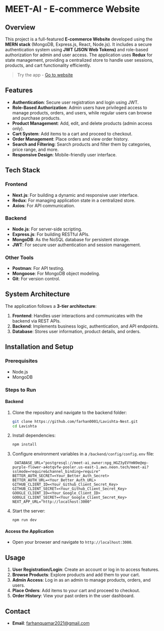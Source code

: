 # MEET-AI - E-commerce Website

## Overview
This project is a full-featured **E-commerce Website** developed using the **MERN stack** (MongoDB, Express.js, React, Node.js). It includes a secure authentication system using **JWT (JSON Web Tokens)** and role-based authorization for admin and user access. The application uses **Redux** for state management, providing a centralized store to handle user sessions, products, and cart functionality efficiently.

> Try the app - [Go to website]()

## Features
- **Authentication**: Secure user registration and login using JWT.
- **Role-Based Authorization**: Admin users have privileged access to manage products, orders, and users, while regular users can browse and purchase products.
- **Product Management**: Add, edit, and delete products (admin access only).
- **Cart System**: Add items to a cart and proceed to checkout.
- **Order Management**: Place orders and view order history.
- **Search and Filtering**: Search products and filter them by categories, price range, and more.
- **Responsive Design**: Mobile-friendly user interface.

## Tech Stack
### Frontend
- **Next.js**: For building a dynamic and responsive user interface.
- **Redux**: For managing application state in a centralized store.
- **Axios**: For API communication.

### Backend
- **Node.js**: For server-side scripting.
- **Express.js**: For building RESTful APIs.
- **MongoDB**: As the NoSQL database for persistent storage.
- **JWT**: For secure user authentication and session management.

### Other Tools
- **Postman**: For API testing.
- **Mongoose**: For MongoDB object modeling.
- **Git**: For version control.

## System Architecture
The application follows a **3-tier architecture**:
1. **Frontend**: Handles user interactions and communicates with the backend via REST APIs.
2. **Backend**: Implements business logic, authentication, and API endpoints.
3. **Database**: Stores user information, product details, and orders.

## Installation and Setup
### Prerequisites
- Node.js
- MongoDB

### Steps to Run
#### Backend
1. Clone the repository and navigate to the backend folder:
   ```bash
   git clone https://github.com/farhan0001/Lavishta-Nest.git
   cd Lavishta
   ```
2. Install dependencies:
   ```bash
   npm install
   ```
3. Configure environment variables in a `/backend/config/config.env` file:
   ```env
    DATABASE_URL="postgresql://meet-ai_owner:npg_HGZ3yEVYmN9e@ep-purple-flower-a4otqvfw-pooler.us-east-1.aws.neon.tech/meet-ai?sslmode=require&channel_binding=require"
   BETTER_AUTH_SECRET=<Your_Better_Auth_Secret>
   BETTER_AUTH_URL=<Your_Better_Auth_URL>
   GITHUB_CLIENT_ID=<Your_Github_Client_Secret_Key>
   GITHUB_CLIENT_SECRET=<Your_Github_Client_Secret_Key>
   GOOGLE_CLIENT_ID=<Your_Google_Client_ID>
   GOOGLE_CLIENT_SECRET=<Your_Google_Client_Secret_Key>
   NEXT_APP_URL="http://localhost:3000"
   ```
4. Start the server:
   ```bash
   npm run dev
   ```

#### Access the Application
- Open your browser and navigate to `http://localhost:3000`.

## Usage
1. **User Registration/Login**: Create an account or log in to access features.
2. **Browse Products**: Explore products and add them to your cart.
3. **Admin Access**: Log in as an admin to manage products, orders, and users.
4. **Place Orders**: Add items to your cart and proceed to checkout.
5. **Order History**: View your past orders in the user dashboard.

## Contact
- **Email**: farhanquamar2021@gmail.com